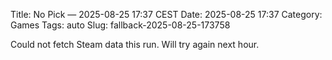 Title: No Pick — 2025-08-25 17:37 CEST
Date: 2025-08-25 17:37
Category: Games
Tags: auto
Slug: fallback-2025-08-25-173758

Could not fetch Steam data this run. Will try again next hour.
